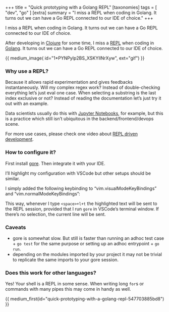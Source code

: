 +++
title = "Quick prototyping with a Golang REPL"
[taxonomies]
tags = [ "dev", "go" ]
[extra]
summary = "I miss a REPL when coding in Golang. It turns out we can have a Go REPL connected to our IDE of choice."
+++

I miss a REPL when coding in Golang. It turns out we can have a Go REPL connected to our IDE of choice.

After developing in [Clojure](https://clojure.org/) for some time, I miss a [REPL](https://en.wikipedia.org/wiki/Read%E2%80%93eval%E2%80%93print_loop) when coding in [Golang](https://golang.org/). It turns out we can have a Go REPL connected to our IDE of choice.

{{ medium_image(
    id="1*PYNPylp2BS_XSKYIlNrXyw",
    ext="gif") }}

### Why use a REPL?

Because it allows rapid experimentation and gives feedbacks instantaneously. Will my complex regex work? Instead of double-checking everything let’s just eval one case. When selecting a substring is the last index exclusive or not? Instead of reading the documentation let’s just try it out with an example.

Data scientists usually do this with [Jupyter Notebooks](https://jupyter.org/), for example, but this is a practice which still isn’t ubiquitous in the backend/frontend/devops scene.

For more use cases, please check one video about [REPL driven development](https://www.youtube.com/results?search_query=repl+driven+development).

### How to configure it?

First install [gore](https://github.com/motemen/gore). Then integrate it with your IDE.

I’ll highlight my configuration with VSCode but other setups should be similar.

I simply added the following keybinding to “vim.visualModeKeyBindings” and “vim.normalModeKeyBindings”:

This way, whenever I type `<space>+l+t` the highlighted text will be sent to the REPL session, provided that I run `gore` in VSCode’s terminal window. If there’s no selection, the current line will be sent.

### Caveats

* gore is somewhat slow. But still is faster than running an adhoc test case + `go test` for the same purpose or setting up an adhoc entrypoint + `go run`.
* depending on the modules imported by your project it may not be trivial to replicate the same imports to your gore session.

### Does this work for other languages?

Yes! Your shell is a REPL in some sense. When writing long `for`s or commands with many pipes this may come in handy as well.

{{ medium_first(id="quick-prototyping-with-a-golang-repl-547703885bd8") }}
